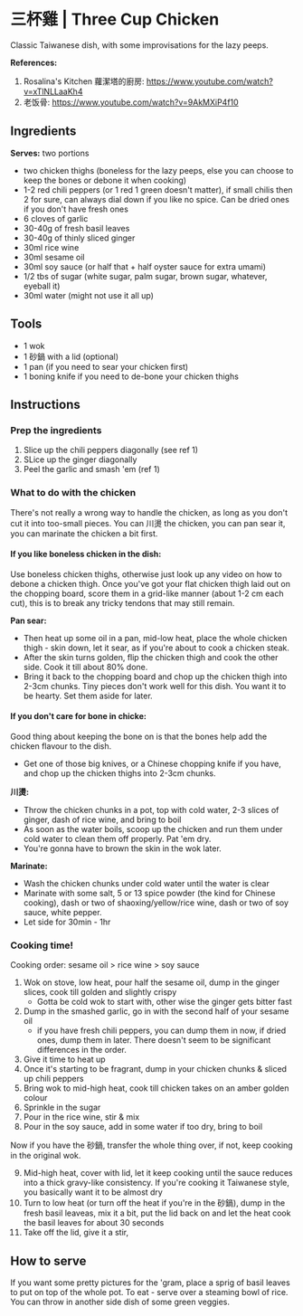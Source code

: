 # 三杯雞 | Three Cup Chicken

Classic Taiwanese dish, with some improvisations for the lazy peeps. 

**References:**

1. Rosalina's Kitchen 蘿潔塔的廚房: https://www.youtube.com/watch?v=xTlNLLaaKh4
2. 老饭骨: https://www.youtube.com/watch?v=9AkMXiP4f10


## Ingredients

**Serves:** two portions

- two chicken thighs (boneless for the lazy peeps, else you can choose to keep the bones or debone it when cooking)
- 1-2 red chili peppers (or 1 red 1 green doesn't matter), if small chilis then 2 for sure, can always dial down if you like no spice. Can be dried ones if you don't have fresh ones
- 6 cloves of garlic
- 30-40g of fresh basil leaves
- 30-40g of thinly sliced ginger
- 30ml rice wine
- 30ml sesame oil
- 30ml soy sauce (or half that + half oyster sauce for extra umami)
- 1/2 tbs of sugar (white sugar, palm sugar, brown sugar, whatever, eyeball it)
- 30ml water (might not use it all up)


## Tools

- 1 wok
- 1 砂鍋 with a lid (optional)
- 1 pan (if you need to sear your chicken first)
- 1 boning knife if you need to de-bone your chicken thighs

## Instructions

### Prep the ingredients

1. Slice up the chili peppers diagonally (see ref 1)
2. SLice up the ginger diagonally
3. Peel the garlic and smash 'em (ref 1)

### What to do with the chicken

There's not really a wrong way to handle the chicken, as long as you don't cut it into too-small pieces. You can 川燙 the chicken, you can pan sear it, you can marinate the chicken a bit first.

#### If you like boneless chicken in the dish:

Use boneless chicken thighs, otherwise just look up any video on how to debone a chicken thigh. Once you've got your flat chicken thigh laid out on the chopping board, score them in a grid-like manner (about 1-2 cm each cut), this is to break any tricky tendons that may still remain.

**Pan sear:**
- Then heat up some oil in a pan, mid-low heat, place the whole chicken thigh - skin down, let it sear, as if you're about to cook a chicken steak. 
- After the skin turns golden, flip the chicken thigh and cook the other side. Cook it till about 80% done.
- Bring it back to the chopping board and chop up the chicken thigh into 2-3cm chunks. Tiny pieces don't work well for this dish. You want it to be hearty. Set them aside for later.

#### If you don't care for bone in chicke:

Good thing about keeping the bone on is that the bones help add the chicken flavour to the dish.

- Get one of those big knives, or a Chinese chopping knife if you have, and chop up the chicken thighs into 2-3cm chunks.

**川燙:**
- Throw the chicken chunks in a pot, top with cold water, 2-3 slices of ginger, dash of rice wine, and bring to boil
- As soon as the water boils, scoop up the chicken and run them under cold water to clean them off properly. Pat 'em dry.
- You're gonna have to brown the skin in the wok later.

**Marinate:**
- Wash the chicken chunks under cold water until the water is clear
- Marinate with some salt, 5 or 13 spice powder (the kind for Chinese cooking), dash or two of shaoxing/yellow/rice wine, dash or two of soy sauce, white pepper.
- Let side for 30min - 1hr

### Cooking time!

Cooking order: sesame oil > rice wine > soy sauce

1. Wok on stove, low heat, pour half the sesame oil, dump in the ginger slices, cook till golden and slightly crispy
   - Gotta be cold wok to start with, other wise the ginger gets bitter fast
2. Dump in the smashed garlic, go in with the second half of your sesame oil
   - if you have fresh chili peppers, you can dump them in now, if dried ones, dump them in later. There doesn't seem to be significant differences in the order.
3. Give it time to heat up
4. Once it's starting to be fragrant, dump in your chicken chunks & sliced up chili peppers
5. Bring wok to mid-high heat, cook till chicken takes on an amber golden colour
6. Sprinkle in the sugar
7. Pour in the rice wine, stir & mix
8. Pour in the soy sauce, add in some water if too dry, bring to boil

Now if you have the 砂鍋, transfer the whole thing over, if not, keep cooking in the original wok.

9. Mid-high heat, cover with lid, let it keep cooking until the sauce reduces into a thick gravy-like consistency. If you're cooking it Taiwanese style, you basically want it to be almost dry
10. Turn to low heat (or turn off the heat if you're in the 砂鍋), dump in the fresh basil leaveas, mix it a bit, put the lid back on and let the heat cook the basil leaves for about 30 seconds
11. Take off the lid, give it a stir, 

## How to serve

If you want some pretty pictures for the 'gram, place a sprig of basil leaves to put on top of the whole pot.
To eat - serve over a steaming bowl of rice. You can throw in another side dish of some green veggies.

